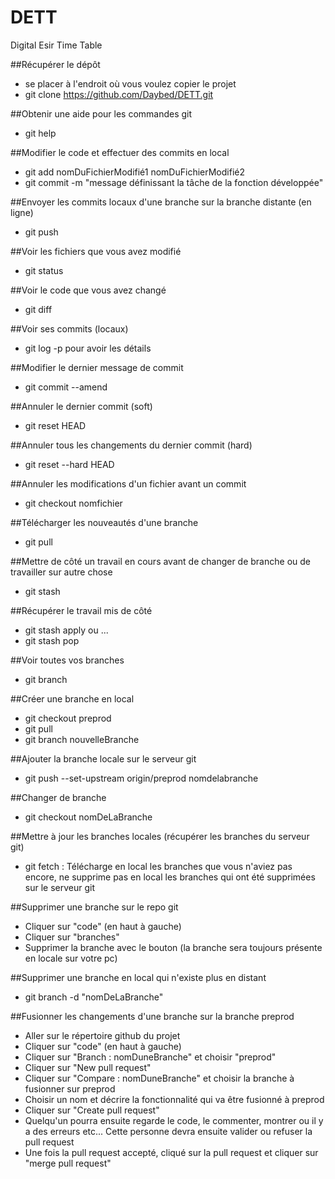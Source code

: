 # DETT
Digital Esir Time Table

##Récupérer le dépôt

  - se placer à l'endroit où vous voulez copier le projet
  - git clone https://github.com/Daybed/DETT.git

##Obtenir une aide pour les commandes git

  - git help

##Modifier le code et effectuer des commits en local

  - git add nomDuFichierModifié1 nomDuFichierModifié2
  - git commit -m "message définissant la tâche de la fonction développée"
    
##Envoyer les commits locaux d'une branche sur la branche distante (en ligne)
  
  - git push
    
##Voir les fichiers que vous avez modifié

  - git status
    
##Voir le code que vous avez changé

  - git diff
    
##Voir ses commits (locaux)

  - git log -p pour avoir les détails
  
##Modifier le dernier message de commit

  - git commit --amend
  
##Annuler le dernier commit (soft)

  - git reset HEAD

##Annuler tous les changements du dernier commit (hard)

   - git reset --hard HEAD

##Annuler les modifications d'un fichier avant un commit
   
   - git checkout nomfichier
    
##Télécharger les nouveautés d'une branche

  - git pull

##Mettre de côté un travail en cours avant de changer de branche ou de travailler sur autre chose
   
   - git stash
  
##Récupérer le travail mis de côté

   - git stash apply ou ...
   - git stash pop

##Voir toutes vos branches
  
  - git branch

##Créer une branche en local
   
   - git checkout preprod
   - git pull
   - git branch nouvelleBranche

##Ajouter la branche locale sur le serveur git

  - git push --set-upstream origin/preprod nomdelabranche
  
##Changer de branche

   - git checkout nomDeLaBranche

##Mettre à jour les branches locales (récupérer les branches du serveur git)

  - git fetch : Télécharge en local les branches que vous n'aviez pas encore, ne supprime pas en local les branches qui ont été supprimées sur le serveur git
  
##Supprimer une branche sur le repo git

  - Cliquer sur "code" (en haut à gauche)
  - Cliquer sur "branches"
  - Supprimer la branche avec le bouton (la branche sera toujours présente en locale sur votre pc)

##Supprimer une branche en local qui n'existe plus en distant

  - git branch -d "nomDeLaBranche"
  
##Fusionner les changements d'une branche sur la branche preprod
   
   - Aller sur le répertoire github du projet
   - Cliquer sur "code" (en haut à gauche)
   - Cliquer sur "Branch : nomDuneBranche" et choisir "preprod"
   - Cliquer sur "New pull request"
   - Cliquer sur "Compare : nomDuneBranche" et choisir la branche à fusionner sur preprod
   - Choisir un nom et décrire la fonctionnalité qui va être fusionné à preprod
   - Cliquer sur "Create pull request"
   - Quelqu'un pourra ensuite regarde le code, le commenter, montrer ou il y a des erreurs etc... Cette personne devra ensuite valider ou refuser la pull request
   - Une fois la pull request accepté, cliqué sur la pull request et cliquer sur "merge pull request"
